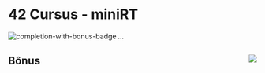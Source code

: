 # 42 Cursus - miniRT

<img src="https://game.42sp.org.br/static/assets/achievements/minirtn.png" alt="completion-with-bonus-badge" align="left">

...

## Bônus <img src="https://img.shields.io/badge/GRADE-0%2F100-fail?logo=42&logoColor=fff&color=f00" align="right"/>
